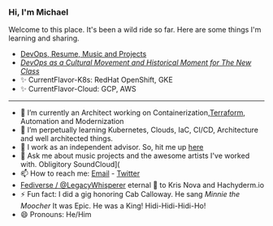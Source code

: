 ### Hi, I'm Michael

Welcome to this place. It's been a wild ride so far. Here are some things I'm learning and sharing.
* [DevOps, Resume, Music and Projects](https://michaelcolletti.github.io/me)
* [*DevOps as a Cultural Movement and Historical Moment for The New Class*](https://michaelcolletti.github.io/devops-writings)
* ✨ CurrentFlavor-K8s: RedHat OpenShift, GKE
* ✨ CurrentFlavor-Cloud: GCP, AWS
<!--
**michaelcolletti/michaelcolletti** is a ✨ _special_ ✨ repository because its `README.md` (this file) appears on your GitHub profile.

Here are some ideas to get you started:
-->
____
- 🔭 I’m currently an Architect working on Containerization,[Terraform](mailto:devnullid+servicerequest@gmail.com), Automation and Modernization
- 🌱 I’m perpetually learning Kubernetes, Clouds, IaC, CI/CD, Architecture and well architected things.
- 👯 I work as an independent advisor. So, hit me up [here](mailto:devnullid+servicerequest@gmail.com)
- 💬 Ask me about music projects and the awesome artists I've worked with. Obligitory SoundCloud](
- 📫 How to reach me: [Email](mailto:devnullid+gitmail@gmail.com)  -  [Twitter](https://twitter.com/devnullid) 
- [Fediverse / @LegacyWhisperer](https://hachyderm.io/@LegacyWhisperer) eternal 🙏 to Kris Nova and Hachyderm.io 
- ⚡ Fun fact: I did a gig honoring Cab Calloway. He sang _Minnie the Moocher_ It was Epic. He was a King! Hidi-Hidi-Hidi-Ho! 
- 😄 Pronouns: He/Him


<!--
-->
